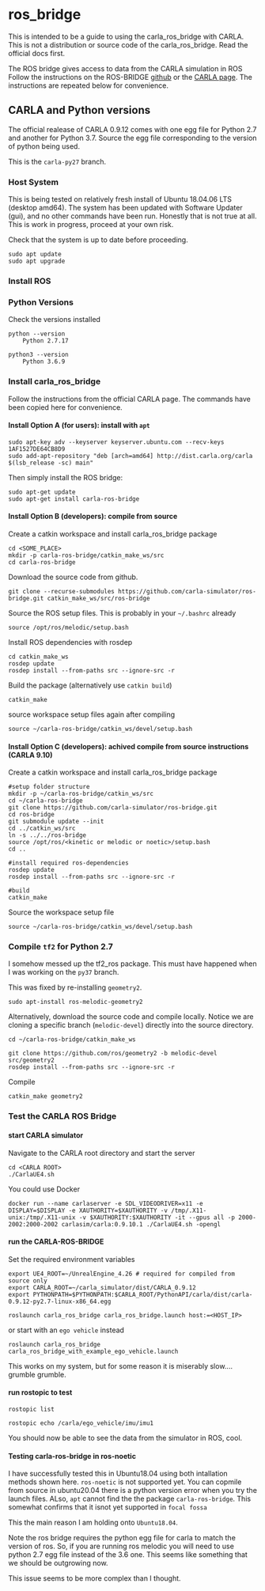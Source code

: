 # ros_bridge
This is intended to be a guide to using the carla_ros_bridge with CARLA. This is not a distribution or source code of the carla_ros_bridge. Read the official docs first.

The ROS bridge gives access to data from the CARLA simulation in ROS
Follow the instructions on the ROS-BRIDGE [github](https://github.com/carla-simulator/ros-bridge) or the [CARLA page](https://carla.readthedocs.io/projects/ros-bridge/en/latest/ros_installation_ros1/). The instructions are repeated below for convenience. 

## CARLA and Python versions

The official realease of CARLA 0.9.12 comes with one egg file for Python 2.7 and another for Python 3.7. Source the egg file corresponding to the version of python being used. 

This is the `carla-py27` branch. 

### Host System 

This is being tested on relatively fresh install of Ubuntu 18.04.06 LTS (desktop amd64). The system has been updated with Software Updater (gui), and no other commands have been run. Honestly that is not true at all. This is work in progress, proceed at your own risk.

Check that the system is up to date before proceeding.

```
sudo apt update
sudo apt upgrade
```

### Install ROS



### Python Versions

Check the versions installed
```
python --version
    Python 2.7.17

python3 --version
    Python 3.6.9
```


### Install carla_ros_bridge
Follow the instructions from the official CARLA page. The commands have been copied here for convenience. 

#### Install Option A (for users): install with `apt`
```
sudo apt-key adv --keyserver keyserver.ubuntu.com --recv-keys 1AF1527DE64CB8D9
sudo add-apt-repository "deb [arch=amd64] http://dist.carla.org/carla $(lsb_release -sc) main"
```
Then simply install the ROS bridge:
```
sudo apt-get update
sudo apt-get install carla-ros-bridge
```

#### Install Option B (developers): compile from source


Create a catkin workspace and install carla_ros_bridge package
```
cd <SOME_PLACE>
mkdir -p carla-ros-bridge/catkin_make_ws/src
cd carla-ros-bridge
```
Download the source code from github.

```
git clone --recurse-submodules https://github.com/carla-simulator/ros-bridge.git catkin_make_ws/src/ros-bridge
```

Source the ROS setup files. This is probably in your `~/.bashrc` already
```
source /opt/ros/melodic/setup.bash
```

Install ROS dependencies with rosdep
```
cd catkin_make_ws
rosdep update
rosdep install --from-paths src --ignore-src -r
```

Build the package (alternatively use `catkin build`)
```
catkin_make
```

source workspace setup files again after compiling

```
source ~/carla-ros-bridge/catkin_ws/devel/setup.bash
```


#### Install Option C (developers): achived compile from source instructions (CARLA 9.10)

Create a catkin workspace and install carla_ros_bridge package
```
#setup folder structure
mkdir -p ~/carla-ros-bridge/catkin_ws/src
cd ~/carla-ros-bridge
git clone https://github.com/carla-simulator/ros-bridge.git
cd ros-bridge
git submodule update --init
cd ../catkin_ws/src
ln -s ../../ros-bridge
source /opt/ros/<kinetic or melodic or noetic>/setup.bash
cd ..

#install required ros-dependencies
rosdep update
rosdep install --from-paths src --ignore-src -r

#build
catkin_make
```

Source the workspace setup file
```
source ~/carla-ros-bridge/catkin_ws/devel/setup.bash
```

### Compile `tf2` for Python 2.7

I somehow messed up the tf2_ros package. This must have happened when I was working on the `py37` branch. 

This was fixed by re-installing `geometry2`.

```
sudo apt-install ros-melodic-geometry2
```

Alternatively, download the source code and compile locally. Notice we are cloning a specific branch (`melodic-devel`) directly into the source directory. 

```
cd ~/carla-ros-bridge/catkin_make_ws

git clone https://github.com/ros/geometry2 -b melodic-devel src/geometry2
rosdep install --from-paths src --ignore-src -r
```

Compile  

```
catkin_make geometry2 
```

### Test the CARLA ROS Bridge

#### start CARLA simulator 

Navigate to the CARLA root directory and start the server

```
cd <CARLA ROOT>
./CarlaUE4.sh 
```

You could use Docker

```
docker run --name carlaserver -e SDL_VIDEODRIVER=x11 -e DISPLAY=$DISPLAY -e XAUTHORITY=$XAUTHORITY -v /tmp/.X11-unix:/tmp/.X11-unix -v $XAUTHORITY:$XAUTHORITY -it --gpus all -p 2000-2002:2000-2002 carlasim/carla:0.9.10.1 ./CarlaUE4.sh -opengl
```

#### run the CARLA-ROS-BRIDGE 

Set the required environment variables

```
export UE4_ROOT=~/UnrealEngine_4.26 # required for compiled from source only
export CARLA_ROOT=~/carla_simulator/dist/CARLA_0.9.12
export PYTHONPATH=$PYTHONPATH:$CARLA_ROOT/PythonAPI/carla/dist/carla-0.9.12-py2.7-linux-x86_64.egg
```

```
roslaunch carla_ros_bridge carla_ros_bridge.launch host:=<HOST_IP>
```

 or start with an `ego vehicle` instead

```
roslaunch carla_ros_bridge carla_ros_bridge_with_example_ego_vehicle.launch
```

This works on my system, but for some reason it is miserably slow.... grumble grumble.



#### run rostopic to test

`rostopic list`

`rostopic echo /carla/ego_vehicle/imu/imu1`

You should now be able to see the data from the simulator in ROS, cool.

#### Testing carla-ros-bridge in ros-noetic
I have successfully tested this in Ubuntu18.04 using both intallation methods shown here. `ros-noetic` is not supported yet. You can copmile from source in ubuntu20.04 there is a python version error when you try the launch files. ALso, `apt` cannot find the the package `carla-ros-bridge`. This somewhat confirms that it isnot yet supported in `focal fossa`

This the main reason I am holding onto `Ubuntu18.04`.


Note the ros bridge requires the python egg file for carla to match the version of ros. So, if you are running ros melodic you will need to use python 2.7 egg file instead of the 3.6 one. This seems like something that we should be outgrowing now. 

This issue seems to be more complex than I thought.
